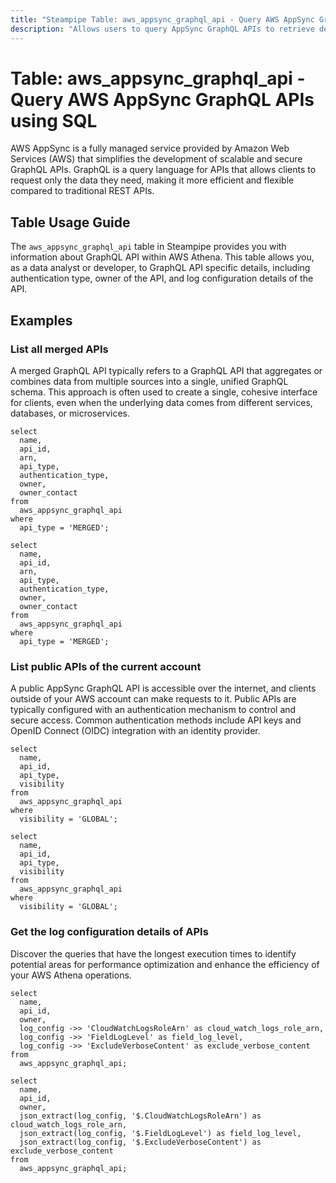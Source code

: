 ```yaml
---
title: "Steampipe Table: aws_appsync_graphql_api - Query AWS AppSync GraphQL API using SQL"
description: "Allows users to query AppSync GraphQL APIs to retrieve detailed information about each individual GraphQL API."
---
```


# Table: aws_appsync_graphql_api - Query AWS AppSync GraphQL APIs using SQL

AWS AppSync is a fully managed service provided by Amazon Web Services (AWS) that simplifies the development of scalable and secure GraphQL APIs. GraphQL is a query language for APIs that allows clients to request only the data they need, making it more efficient and flexible compared to traditional REST APIs.

## Table Usage Guide

The `aws_appsync_graphql_api` table in Steampipe provides you with information about GraphQL API within AWS Athena. This table allows you, as a data analyst or developer, to GraphQL API specific details, including authentication type, owner of the API, and log configuration details of the API.

## Examples

### List all merged APIs
A merged GraphQL API typically refers to a GraphQL API that aggregates or combines data from multiple sources into a single, unified GraphQL schema. This approach is often used to create a single, cohesive interface for clients, even when the underlying data comes from different services, databases, or microservices.

```sql+postgres
select
  name,
  api_id,
  arn,
  api_type,
  authentication_type,
  owner,
  owner_contact
from
  aws_appsync_graphql_api
where
  api_type = 'MERGED';
```

```sql+sqlite
select
  name,
  api_id,
  arn,
  api_type,
  authentication_type,
  owner,
  owner_contact
from
  aws_appsync_graphql_api
where
  api_type = 'MERGED';
```

### List public APIs of the current account
A public AppSync GraphQL API is accessible over the internet, and clients outside of your AWS account can make requests to it. Public APIs are typically configured with an authentication mechanism to control and secure access. Common authentication methods include API keys and OpenID Connect (OIDC) integration with an identity provider.

```sql+postgres
select
  name,
  api_id,
  api_type,
  visibility
from
  aws_appsync_graphql_api
where
  visibility = 'GLOBAL';
```

```sql+sqlite
select
  name,
  api_id,
  api_type,
  visibility
from
  aws_appsync_graphql_api
where
  visibility = 'GLOBAL';
```

### Get the log configuration details of APIs
Discover the queries that have the longest execution times to identify potential areas for performance optimization and enhance the efficiency of your AWS Athena operations.

```sql+postgres
select
  name,
  api_id,
  owner,
  log_config ->> 'CloudWatchLogsRoleArn' as cloud_watch_logs_role_arn,
  log_config ->> 'FieldLogLevel' as field_log_level,
  log_config ->> 'ExcludeVerboseContent' as exclude_verbose_content
from
  aws_appsync_graphql_api;
```

```sql+sqlite
select
  name,
  api_id,
  owner,
  json_extract(log_config, '$.CloudWatchLogsRoleArn') as cloud_watch_logs_role_arn,
  json_extract(log_config, '$.FieldLogLevel') as field_log_level,
  json_extract(log_config, '$.ExcludeVerboseContent') as exclude_verbose_content
from
  aws_appsync_graphql_api;
```
